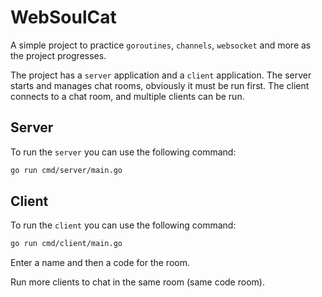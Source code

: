 # WebSoulCat

A simple project to practice `goroutines`, `channels`, `websocket` and more as the project progresses.

The project has a `server` application and a `client` application. The server starts and manages chat rooms, obviously it must be run first. The client connects to a chat room, and multiple clients can be run.

## Server
To run the `server` you can use the following command:

```bash
go run cmd/server/main.go
```

## Client
To run the `client` you can use the following command:

```bash
go run cmd/client/main.go
```

Enter a name and then a code for the room.

Run more clients to chat in the same room (same code room).
